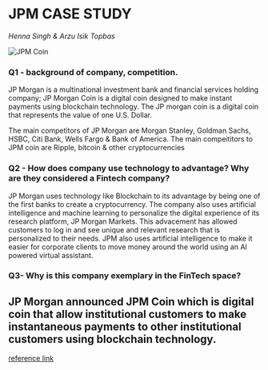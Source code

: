 # JPM CASE STUDY
*Henna Singh & Arzu Isik Topbas*

![JPM Coin](https://s3.cointelegraph.com/storage/uploads/view/00497b9003dea4a271f8bd5ebc49b677.jpg)

### Q1 - background of company, competition.
JP Morgan is a multinational investment bank and financial services holding company; JP Morgan Coin is a digital coin designed to make instant payments using blockchain technology. The JP morgan coin is a digital coin that represents the value of one U.S. Dollar.

The main competitors of JP Morgan are Morgan Stanley, Goldman Sachs, HSBC, Citi Bank, Wells Fargo & Bank of America. The main compeititors to JPM coin are Ripple, bitcoin & other cryptocurrencies

### Q2 - How does company use technology to advantage? Why are they considered a Fintech company?
JP Morgan uses technology like Blockchain to its advantage by being one of the first banks to create a cryptocurrency. The company also uses artificial intelligence and machine learning to personalize the digital experience of its research platform, JP Morgan Markets. This advacement has allowed customers to log in and see unique and relevant research that is personalized to their needs. JPM also uses artificial intelligence to make it easier for corporate clients to move money around the world using an AI powered virtual assistant.

 
### Q3- Why is this company exemplary in the FinTech space?
JP Morgan announced JPM Coin which is digital coin that allow institutional customers to make instantaneous payments to other institutional customers using blockchain technology. 
---
[reference link](https://www.cryptopolitan.com/the-competitors-are-coming-sounds-warning-jpmorgan-chase-ceo/)

